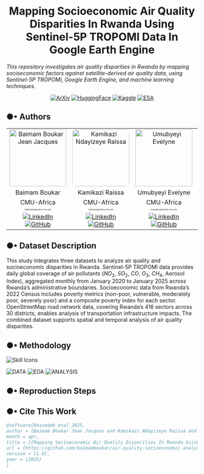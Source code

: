 
<center>

# Mapping Socioeconomic Air Quality Disparities In Rwanda Using Sentinel-5P TROPOMI Data In Google Earth Engine

</center>

_This repository investigates air quality disparities in Rwanda by mapping socioeconomic factors against satellite-derived air quality data, using Sentinel-5P TROPOMI, Google Earth Engine, and machine learning techniques._

<center>

[![ArXiv](https://img.shields.io/badge/ArXiv-00A1D6?logo=arxiv&logoColor=white)](https://arxiv.org/) [![HuggingFace](https://img.shields.io/badge/HuggingFace-F9AB00?logo=huggingface&logoColor=white)](https://huggingface.co/) [![Kaggle](https://img.shields.io/badge/Kaggle-20BEFF?logo=kaggle&logoColor=white)](https://kaggle.com/) [![ESA](https://img.shields.io/badge/ESA-Data-003087?logo=satellite&logoColor=white)](https://esa.int/)

</center>

## ●• Authors

<!-- ![Raissa](https://github.com/user-attachments/assets/4296f0ac-de8a-4007-8740-19ab6692daad)-->
<!--![Evelyne](https://github.com/user-attachments/assets/46f4d7e8-a15c-4bd0-bb89-5ff8db97b4c9)-->
<!--![Bertin](https://github.com/user-attachments/assets/d7597f73-4add-4baf-bd6f-c983af21e430)-->


<center>
<table align="center" style="width: 100%; text-align: center;">
  <tr>
    <td align="center"><img src="https://github.com/user-attachments/assets/40d0df5a-c678-42b8-af9f-6efe6d194335" alt="Baimam Boukar Jean Jacques" width="150" height="150"></td>
    <td align="center"><img src="https://github.com/user-attachments/assets/4296f0ac-de8a-4007-8740-19ab6692daad" alt="Kamikazi Ndayizeye Raissa" width="150" height="150" style="border-radius: 10px;"></td>
    <td align="center"><img src="https://github.com/user-attachments/assets/46f4d7e8-a15c-4bd0-bb89-5ff8db97b4c9" alt="Umubyeyi Evelyne" width="150" height="150"></td>
    <td align="center"><img src="https://github.com/user-attachments/assets/d7597f73-4add-4baf-bd6f-c983af21e430" alt="Bertinn Ndahayo Singizwa" width="150" height="150" style="border-radius: 10px;"></td>
  </tr>
  <tr>
    <td>Baimam Boukar</td>
    <td>Kamikazi Raissa</td>
    <td>Umubyeyi Evelyne</td>
    <td>Bertinn Ndahayo</td>
  </tr>
  <tr>
    <td>CMU-Africa</td>
    <td>CMU-Africa</td>
    <td>CMU-Africa</td>
    <td>CMU-Africa</td>
  </tr>
  <tr>
    <td><i style="font-size: 5px;">bbaimamb@andrew.cmu.edu</i></td>
    <td><i style="font-size: 5px;">rkamikaz@andrew.cmu.edu</i></td>
    <td><i style="font-size: 5px;">eumubyey@andrew.cmu.edu</i></td>
    <td><i style="font-size: 5px;">bndahayo@andrew.cmu.edu</i></td>
  
  </tr>
<!--   <tr>
      <td colspan="3" textalign="center"><center>@andrew.cmu.edu</center></td>
  </tr> -->
  <tr>
    <td>
      <a href="https://linkedin.com/in/baimamboukar"><img src="https://img.shields.io/badge/LinkedIn-0077B5?logo=linkedin&logoColor=white" alt="LinkedIn"></a>
      <a href="https://github.com/baimamboukar"><img src="https://img.shields.io/badge/GitHub-181717?logo=github&logoColor=white" alt="GitHub"></a>
    </td>
    <td>
      <a href="https://linkedin.com/in/kamikazindayizeye"><img src="https://img.shields.io/badge/LinkedIn-0077B5?logo=linkedin&logoColor=white" alt="LinkedIn"></a>
      <a href="https://github.com/kamikazindayizeye"><img src="https://img.shields.io/badge/GitHub-181717?logo=github&logoColor=white" alt="GitHub"></a>
    </td>
    <td>
      <a href="https://linkedin.com/in/umubyeyievelyne"><img src="https://img.shields.io/badge/LinkedIn-0077B5?logo=linkedin&logoColor=white" alt="LinkedIn"></a>
      <a href="https://github.com/umubyeyievelyne"><img src="https://img.shields.io/badge/GitHub-181717?logo=github&logoColor=white" alt="GitHub"></a>
    </td>
    <td>
      <a href="https://linkedin.com/in/bertinnsingizwa"><img src="https://img.shields.io/badge/LinkedIn-0077B5?logo=linkedin&logoColor=white" alt="LinkedIn"></a>
      <a href="https://github.com/bertinnsingizwa"><img src="https://img.shields.io/badge/GitHub-181717?logo=github&logoColor=white" alt="GitHub"></a>
    </td>
  </tr>
</table>
</center>

## ●• Dataset Description

This study integrates three datasets to analyze air quality and socioeconomic disparities in Rwanda. Sentinel-5P TROPOMI data provides daily global coverage of air pollutants ($NO_2$, $SO_2$, $CO$, $O_3$, $CH_4$, Aerosol Index), aggregated monthly from January 2020 to January 2025 across Rwanda’s administrative boundaries. Socioeconomic data from Rwanda’s 2022 Census includes poverty metrics (non-poor, vulnerable, moderately poor, severely poor) and a composite poverty index for each sector. OpenStreetMap road network data, covering Rwanda’s 416 sectors across 30 districts, enables analysis of transportation infrastructure impacts. The combined dataset supports spatial and temporal analysis of air quality disparities.

## ●• Methodology

<p align="left">
  <a>
    <img src="https://skillicons.dev/icons?i=python,sklearn,github,markdown,latex&perline=19" alt="Skill Icons">
  </a>
</p>


![DATA](https://github.com/user-attachments/assets/a48ae221-30d5-4f71-a48d-be15fceb9d8f)
![EDA](https://github.com/user-attachments/assets/ef462e63-fca4-484d-9dee-1af4cddf6019)
![ANALYSIS](https://github.com/user-attachments/assets/64456900-fba2-4d79-aebf-71942b7b9895)


## ●• Reproduction Steps

## ●• Cite This Work

```bibtex
@software{bbaimamb_etal_2025,
author = {Baimam Boukar Jean Jacques and Kamikazi Ndayizeye Raissa and Umubyeyi Evelyne and Bertinn Ndahayo Singizwa},
month = apr,
title = {{Mapping Socioeconomic Air Quality Disparities In Rwanda Using Sentinel-5P TROPOMI Data In Google Earth Engine}},
url = {https://github.com/baimamboukar/air-quality-socioeconomic-analysis-research},
version = {1.0},
year = {2025}
}
```
